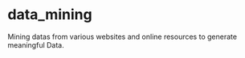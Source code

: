 # data_mining
Mining datas from various websites and online resources to generate meaningful Data.



